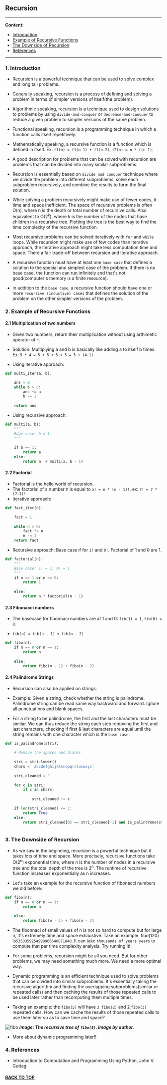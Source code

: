 ## Recursion

<a name='0'></a>
*******

**Content:**
* [Introduction](#1)
* [Example of Recursive Functions](#2)
* [The Downside of Recursion](#3)
* [References](#4)
*******

<a name='1'></a>
### 1. Introduction

* Recursion is a powerful technique that can be used to solve complex and long tail problems.

* Generally speaking, recursion is a process of defining and solving a problem in terms of simpler versions of itself(the problem).

* Algorithmic speaking, recursion is a technique used to design solutions to problems by using `divide-and-conquer` or `decrease-and-conquer` to reduce a given problem to simpler versions of the same problem. 

* Functional speaking, recursion is a programming technique in which a function calls itself repetitively.

* Mathematically speaking, a recursive function is a function which is defined in itself. Ex: `f1(n) = f1(n-1) + f1(n-2)`, `f2(n) = n * f(n-1)`.
  
* A good description for problems that can be solved with recursion are problems that can be divided into many similar subproblems.

* Recursion is essentially based on `divide and conquer` technique where we divide the problem into different subproblems, solve each subproblem recursively, and combine the results to form the final solution.

* While solving a problem recursively might make use of fewer codes, it time and space inefficient. The space of recursive problems is often O(n), where n is the depth or total number of recursive calls. Also equivalent to O(2<sup>k</sup>), where k is the number of the nodes that have children in a recursive tree. Plotting the tree is the best way to find the time complexity of the recursive function.
  
* Most recursive problems can be solved iteratively with `for` and `while` loops. While recursion might make use of few codes than iterative approach, the iterative approach might take less computation time and space. There a fair trade-off between recursion and iterative approach.
  
* A recursive function must have at least one `base case` that defines a solution to the special and simplest case of the problem. If there is no base case, the function can run infinitely and that's not good(computer's memory is a finite resource).

* In addition to the `base case`, a recursive function should have one or more `recursive (inductive) cases` that defines the solution of the problem on the other simpler versions of the problem.

<a name='2'></a>
### 2. Example of Recursive Functions

#### 2.1 Multiplication of two numbers

* Given two numbers, return their multiplication without using arthimetic operator of `*`. 
* Solution: Multiplying a and b is basically like adding a to itself b times. Ex: `5 * 4 = 5 + 5 + 5 + 5 = 5 + (4-1)`

* Using iterative approach:

```python
def multi_iter(a, b):

    ans = 0
    while b > 0:
        ans += a
        b -= 1
        
    return ans
```

* Using recursive approach:

```python
def multi(a, b):
    """
    Edge case: b = 1
    """
    
    if b == 1:
        return a
    else:
        return a  + multi(a, b - 1)
```

#### 2.2 Factorial

* Factorial is the hello world of recursion.
* The factorial of a number n is equal to `n! = n * (n - 1)!`, ex: `7! = 7 * (7-1)!`
* Iterative approach:

```python
def fact_iter(n):
    
    fact = 1
    
    while n > 0:
        fact *= n
        n -= 1
    return fact
```
* Recursive approach: Base case if for `1!` and `0!`.  Factorial of 1 and 0 are 1.

```python
def factorial(n):
    """
    Base case: 1! = 1, 0! = 1
    """
    if n == 1 or n == 0:
        return 1
    
    else:
        return n * factorial(n - 1)
```

#### 2.3 Fibonacci numbers

* The basecase for fibonnaci numbers are at 1 and 0: `fib(1) = 1`, `fib(0) = 0`.

* `fib(n) = fib(n - 1) + fib(n - 2)`
  
```python
def fibo(n):
    if n == 0 or n == 1:
        return n
    
    else:
        return fibo(n - 1) + fibo(n - 2)   
```

#### 2.4 Palindrome Strings

* Recursion can also be applied on strings. 
* Example: Given a string, check whether the string is palindrome. Palindrome string can be read same way backward and forward. Ignore all punctuations and blank spaces.
  
* For a string to be palindrome, the first and the last characters must be similar. We can thus reduce the string each step removing the first and last characters, checking if first & last characters are equal until the string remains with one character which is the `base case`.

```python
def is_palindrome(stri):
    
    # Remove the spaces and blanks
    
    stri = stri.lower()
    chars = 'abcdefghijklmnopqrstuvwxyz'
    
    stri_cleaned = ''
    
    for c in stri:
        if c in chars:
            
            stri_cleaned += c
    
    if len(stri_cleaned) <= 1:
        return True
    else:
        return stri_cleaned[0] == stri_cleaned[-1] and is_palindrome(stri_cleaned[1:-1])
  
```

<a name='3'></a>
### 3. The Downside of Recursion

* As we saw in the beginning, recursion is a powerful technique but it takes lots of time and space. More precisely, recursive functions take O(2<sup>n</sup>) exponential time, where n is the number of nodes in a recursive tree and the total depth of the tree is 2<sup>n</sup>. The runtime of recursive function increases exponentially as n increases.

* Let's take an example for the recursive function of fibonacci numbers we did before:
  
```python
def fibo(n):
    if n == 0 or n == 1:
        return n
    
    else:
        return fibo(n - 1) + fibo(n - 2)   
```

* The fibonnaci of small values of n is not so hard to compute but for large n, it's extremely time and space exhaustive. Take an example: fibo(120) is`5358359254990966640871840`. It can take `thousands of years years` to compute that per time complexity analysis. Try running it!!

* For some problems, recursion might be all you need. But for other problems, we may need something much more. We need a more optimal way.

* Dynamic programming is an efficient technique used to solve problems that can be divided into similar subproblems. It's essentially taking the recursive algorithm and finding the overlapping subproblems(similar or repeated calls) and then caching the results of those repeated calls to be used later rather than recomputing them multiple times.

* Taking an example: the `fibo(5)` will have `3 fibo(2)` and 2 `fibo(3)` repeated calls. How can we cache the results of those repeated calls to use them later so as to save time and space?

![fibo](.../../../images/fibo.jpg)
***Image: The recursive tree of `fibo(5)`.  Image by author.***

* More about dynamic programming later!!

<a name='4'></a>
### 4. References

* Introduction to Computation and Programming Using Python, John V. Guttag
#### [BACK TO TOP](#0)